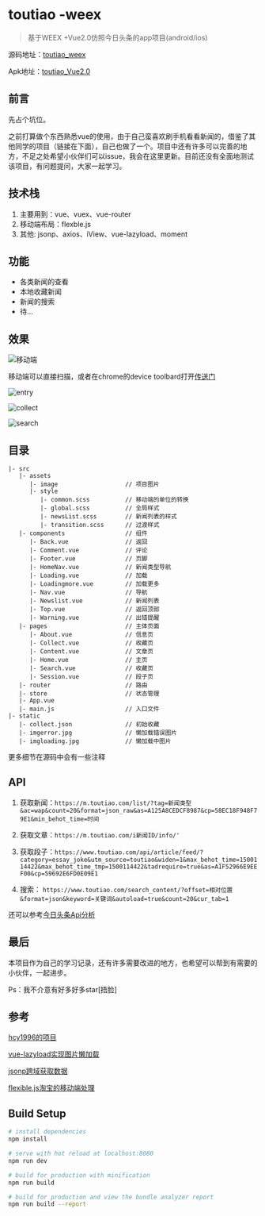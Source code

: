 # toutiao -weex 

> 基于WEEX +Vue2.0仿照今日头条的app项目(android/ios)

源码地址：[toutiao_weex](https://github.com/weexext/weex-toutiao)

Apk地址：[toutiao_Vue2.0](https://huahua-chen.github.io/demos/toutiao)

## 前言

先占个坑位。  

之前打算做个东西熟悉vue的使用，由于自己蛮喜欢刷手机看看新闻的，借鉴了其他同学的项目（链接在下面），自己也做了一个。项目中还有许多可以完善的地方，不足之处希望小伙伴们可以issue，我会在这里更新。目前还没有全面地测试该项目，有问题提问，大家一起学习。

## 技术栈

1. 主要用到：vue、vuex、vue-router
2. 移动端布局：flexble.js
3. 其他: jsonp、axios、iView、vue-lazyload、moment

## 功能

- 各类新闻的查看
- 本地收藏新闻
- 新闻的搜索
- 待...

## 效果
![移动端](https://github.com/Huahua-Chen/images/blob/master/images_inBlog/toutiao_code.png?raw=true)

移动端可以直接扫描，或者在chrome的device toolbard打开[传送门](https://huahua-chen.github.io/demos/toutiao)

![entry](https://github.com/Huahua-Chen/images/blob/master/images_inBlog/toutiao_entry.gif?raw=true)

![collect](https://github.com/Huahua-Chen/images/blob/master/images_inBlog/toutiao_collect.gif?raw=true)

![search](https://github.com/Huahua-Chen/images/blob/master/images_inBlog/toutiao_search.gif?raw=true)

## 目录
```
|- src
   |- assets
      |- image                   // 项目图片
      |- style
         |- common.scss          // 移动端的单位的转换
         |- global.scss          // 全局样式
         |- newsList.scss        // 新闻列表的样式
         |- transition.scss      // 过渡样式
   |- components                 // 组件
      |- Back.vue                // 返回
      |- Comment.vue             // 评论
      |- Footer.vue              // 页脚
      |- HomeNav.vue             // 新闻类型导航
      |- Loading.vue             // 加载
      |- Loadingmore.vue         // 加载更多
      |- Nav.vue                 // 导航
      |- Newslist.vue            // 新闻列表
      |- Top.vue                 // 返回顶部
      |- Warning.vue             // 出错提醒
   |- pages                      // 主体页面
      |- About.vue               // 信息页
      |- Collect.vue             // 收藏页
      |- Content.vue             // 文章页
      |- Home.vue                // 主页
      |- Search.vue              // 收藏页
      |- Session.vue             // 段子页
   |- router                     // 路由
   |- store                      // 状态管理
   |- App.vue
   |- main.js                    // 入口文件
|- static
   |- collect.json               // 初始收藏
   |- imgerror.jpg               // 懒加载错误图片
   |- imgloading.jpg             // 懒加载中图片
```
更多细节在源码中会有一些注释
## API
1. 获取新闻：`https://m.toutiao.com/list/?tag=新闻类型&ac=wap&count=20&format=json_raw&as=A125A8CEDCF8987&cp=58EC18F948F79E1&min_behot_time=时间`

2. 获取文章：`https://m.toutiao.com/i新闻ID/info/'`

3. 获取段子：`https://www.toutiao.com/api/article/feed/?category=essay_joke&utm_source=toutiao&widen=1&max_behot_time=1500114422&max_behot_time_tmp=1500114422&tadrequire=true&as=A1F52966E9EEF00&cp=59692E6FD0E09E1`

4. 搜索： `https://www.toutiao.com/search_content/?offset=相对位置&format=json&keyword=关键词&autoload=true&count=20&cur_tab=1`

还可以参考[今日头条Api分析](https://github.com/iMeiji/Toutiao/wiki/%E4%BB%8A%E6%97%A5%E5%A4%B4%E6%9D%A1Api%E5%88%86%E6%9E%90)

## 最后

本项目作为自己的学习记录，还有许多需要改进的地方，也希望可以帮到有需要的小伙伴，一起进步。

Ps：我不介意有好多好多star[捂脸]

## 参考

[hcy1996的项目](https://github.com/hcy1996/vue-toutiao)

[vue-lazyload实现图片懒加载](https://github.com/hilongjw/vue-lazyload)

[jsonp跨域获取数据](https://github.com/webmodules/jsonp)

[flexible.js淘宝的移动端处理](https://github.com/amfe/article/issues/17)

## Build Setup

``` bash
# install dependencies
npm install

# serve with hot reload at localhost:8080
npm run dev

# build for production with minification
npm run build

# build for production and view the bundle analyzer report
npm run build --report
```
